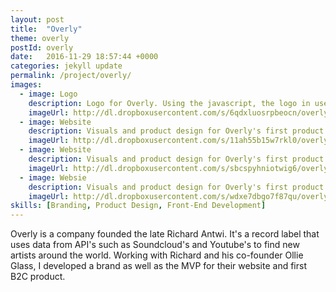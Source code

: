 ```yaml
---
layout: post
title:  "Overly"
theme: overly
postId: overly
date:   2016-11-29 18:57:44 +0000
categories: jekyll update
permalink: /project/overly/
images:
  - image: Logo
    description: Logo for Overly. Using the javascript, the logo in use on the site would follow your mouse, like a beacon or radar in search of artists.
    imageUrl: http://dl.dropboxusercontent.com/s/6qdxluosrpbeocn/overly_1.png?dl=0
  - image: Website
    description: Visuals and product design for Overly's first product.
    imageUrl: http://dl.dropboxusercontent.com/s/11ah55b15w7rkl0/overly_2.jpg?dl=0
  - image: Website
    description: Visuals and product design for Overly's first product.
    imageUrl: http://dl.dropboxusercontent.com/s/sbcspyhniotwig6/overly_3.jpg?dl=0
  - image: Websie
    description: Visuals and product design for Overly's first product.
    imageUrl: http://dl.dropboxusercontent.com/s/wdxe7dbgo7f87qu/overly_4.jpg?dl=0
skills: [Branding, Product Design, Front-End Development]
---
```


Overly is a company founded the late Richard Antwi. It's a record label that uses data from API's such as Soundcloud's and Youtube's to find new artists around the world. Working with Richard and his co-founder Ollie Glass, I developed a brand as well as the MVP for their website and first B2C product.
